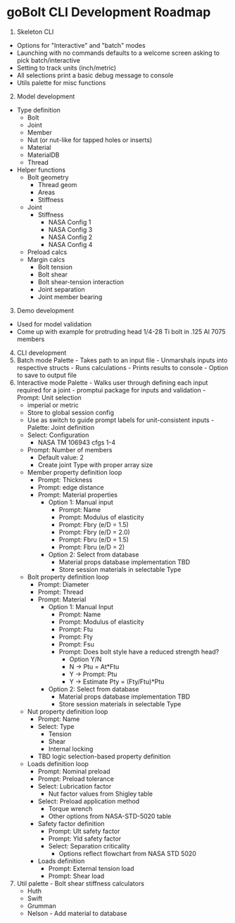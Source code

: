 # goBolt CLI Development Roadmap

1. Skeleton CLI
  - Options for "Interactive" and "batch" modes
  - Launching with no commands defaults to a welcome screen asking to pick batch/interactive
  - Setting to track units (inch/metric)
  - All selections print a basic debug message to console
  - Utils palette for misc functions
2. Model development
  - Type definition
    - Bolt
    - Joint
    - Member
    - Nut (or nut-like for tapped holes or inserts)
    - Material
    - MaterialDB
    - Thread
  - Helper functions
    - Bolt geometry
      - Thread geom
      - Areas
      - Stiffness
    - Joint
      - Stiffness
        - NASA Config 1
        - NASA Config 3
        - NASA Config 2
        - NASA Config 4
    - Preload calcs
    - Margin calcs
      - Bolt tension
      - Bolt shear
      - Bolt shear-tension interaction
      - Joint separation
      - Joint member bearing
3. Demo development
  - Used for model validation
  - Come up with example for protruding head 1/4-28 Ti bolt in .125 Al 7075 members
4. CLI development
  1. Batch mode Palette
    - Takes path to an input file
    - Unmarshals inputs into respective structs
    - Runs calculations
    - Prints results to console
    - Option to save to output file
  2. Interactive mode Palette
    - Walks user through defining each input required for a joint
    - promptui package for inputs and validation
    - Prompt: Unit selection
      - imperial or metric
      - Store to global session config
      - Use as switch to guide prompt labels for unit-consistent inputs
    - Palette: Joint definition
      - Select: Configuration
        - NASA TM 106943 cfgs 1-4
      - Prompt: Number of members
        - Default value: 2
        - Create joint Type with proper array size
      - Member property definition loop
        - Prompt: Thickness
        - Prompt: edge distance
        - Prompt: Material properties
          - Option 1: Manual input
            - Prompt: Name
            - Prompt: Modulus of elasticity
            - Prompt: Fbry (e/D = 1.5)
            - Prompt: Fbry (e/D = 2.0)
            - Prompt: Fbru (e/D = 1.5)
            - Prompt: Fbru (e/D = 2)
          - Option 2: Select from database
            - Material props database implementation TBD
            - Store session materials in selectable Type
      - Bolt property definition loop
        - Prompt: Diameter
        - Prompt: Thread
        - Prompt: Material
          - Option 1: Manual Input
            - Prompt: Name
            - Prompt: Modulus of elasticity
            - Prompt: Ftu
            - Prompt: Fty
            - Prompt: Fsu
            - Prompt: Does bolt style have a reduced strength head?
              - Option Y/N
              - N -> Ptu = At*Ftu
              - Y -> Prompt: Ptu
              - Y -> Estimate Pty = (Fty/Ftu)*Ptu
          - Option 2: Select from database
            - Material props database implementation TBD
            - Store session materials in selectable Type
      - Nut property definition loop
        - Prompt: Name
        - Select: Type
          - Tension
          - Shear
          - Internal locking
        - TBD logic selection-based property definition
      - Loads definition loop
        - Prompt: Nominal preload
        - Prompt: Preload tolerance
        - Select: Lubrication factor
          - Nut factor values from Shigley table
        - Select: Preload application method
          - Torque wrench
          - Other options from NASA-STD-5020 table
        - Safety factor definition
          - Prompt: Ult safety factor
          - Prompt: Yld safety factor
          - Select: Separation criticality
            - Options reflect flowchart from NASA STD 5020
        - Loads definition
          - Prompt: External tension load
          - Prompt: Shear load
  3. Util palette
    - Bolt shear stiffness calculators
      - Huth
      - Swift
      - Grumman
      - Nelson
    - Add material to database

    